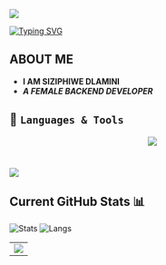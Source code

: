 <div align="left">

  ![](https://komarev.com/ghpvc/?username=SiziphiweD&style=plastic&color=red&label=PROFILE+VIEWS)

[![Typing SVG](https://readme-typing-svg.demolab.com?font=fira+code&duration=3000&pause=1500&color=15C50F&background=194C6900&width=440&height=55&lines=Hi+there!+Welcome+to+my+Profile;I'm+a+software+engineer+;specializing+in+Backend+Development)](https://git.io/typing-svg)

## ABOUT ME
- **I AM SIZIPHIWE DLAMINI**
- ***A FEMALE BACKEND DEVELOPER***

## 🔧  `Languages & Tools`

<p align="center">
  <a href="https://skillicons.dev">
    <img src="https://skillicons.dev/icons?i=html,python,c,javascript,ts,nodejs,mysql,nginx,bootstrap,java,css,vim,bash,git,linux,azure&perline=13" />
  </a>
</p>





#
![](https://c.tenor.com/GfSX-u7VGM4AAAAC/coding.gif)


## Current GitHub Stats 📊
![Stats](https://github-readme-stats.vercel.app/api?username=SiziphiweD&show_icons=true&hide_border=false&theme=jolly&count_private=true&include_all_commits=true)
![Langs](https://github-readme-stats.vercel.app/api/top-langs/?username=SiziphiweD&show_icons=true&hide_border=false&theme=jolly&count_private=true&include_all_commits=true&layout=compact)


<div align="center">
    <table>
      <tr>
        <td>
             <a href="http://www.github.com/SiziphiweD"><img src="https://github-readme-streak-stats.herokuapp.com/?user=SiziphiweD&stroke=ffffff&background=188f5f&ring=5BCDEC&fire=5BCDEC&currStreakNum=ffffff&currStreakLabel=5BCDEC&sideNums=ffffff&sideLabels=ffffff&dates=ffffff&hide_border=true" /></a>
         </td>
      </tr>
  </table>
</div>







<!--
**SiziphiweD/SiziphiweD** is a ✨ _special_ ✨ repository because its `README.md` (this file) appears on your GitHub profile.

Here are some ideas to get you started:

- 🔭 I’m currently working on ...
- 🌱 I’m currently learning ...
- 👯 I’m looking to collaborate on ...
- 🤔 I’m looking for help with ...
- 💬 Ask me about ...
- 📫 How to reach me: ...
- 😄 Pronouns: ...
- ⚡ Fun fact: ...
-->
